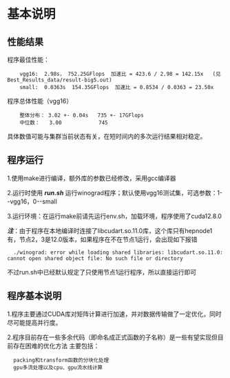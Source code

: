 # 基本说明

## 性能结果
  程序最佳性能：
  
        vgg16:  2.98s， 752.25GFlops  加速比 = 423.6 / 2.98 = 142.15x   (见Best_Results_data/result-big5.out)
        small:  0.0363s  154.35GFlops  加速比 = 0.8534 / 0.0363 = 23.50x
  
  
  程序总体性能（vgg16）

        整体分布： 3.02 +- 0.04s   735 +- 17GFlops
        中位数：   3.00            745
  
  具体数值可能与集群当前状态有关，在短时间内的多次运行结果相对稳定。

## 程序运行
  1.使用make进行编译，额外库的参数已经修改，采用gcc编译器

  2.运行时使用 ***run.sh*** 运行winograd程序；默认使用vgg16测试集，可选参数：1--vgg16，0--small

  3.运行环境：在运行make前请先运行env.sh，加载环境，程序使用了cuda12.8.0

  ***注***：由于程序在本地编译时连接了libcudart.so.11.0库，这个库只有hepnode1有，节点2，3是12.0版本，如果程序在不在节点1运行，会出现如下报错

      ./winograd: error while loading shared libraries: libcudart.so.11.0: cannot open shared object file: No such file or directory

  不过run.sh中已经默认规定了只使用节点1运行程序，所以直接运行即可

## 程序基本说明
  1.程序主要通过CUDA库对矩阵计算进行加速，并对数据传输做了一定优化，同时尽可能提高并行度。

  2.程序目前存在一些多余代码（即命名成正式函数的子名称）是一些有望实现但目前存在困难的优化方法
    主要包括：

      packing和transform函数的分块化处理
      gpu多流处理以及cpu、gpu流水线计算

